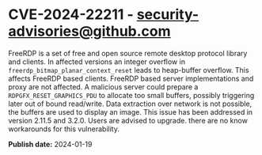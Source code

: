 # CVE-2024-22211 - security-advisories@github.com

FreeRDP is a set of free and open source remote desktop protocol library and clients. In affected versions an integer overflow in `freerdp_bitmap_planar_context_reset` leads to heap-buffer overflow. This affects FreeRDP based clients. FreeRDP based server implementations and proxy are not affected. A malicious server could prepare a `RDPGFX_RESET_GRAPHICS_PDU` to allocate too small buffers, possibly triggering later out of bound read/write. Data extraction over network is not possible, the buffers are used to display an image. This issue has been addressed in version 2.11.5 and 3.2.0. Users are advised to upgrade. there are no know workarounds for this vulnerability.


**Publish date:** 2024-01-19

